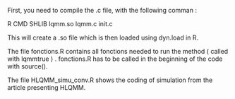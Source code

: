 First, you need to compile the .c file, with the following comman : 

R CMD SHLIB lqmm.so lqmm.c init.c

This will create a .so file which is then loaded using dyn.load in R.

The file fonctions.R contains all fonctions needed to run the method ( called with lqmmtrue ) . fonctions.R has to be called in the beginning of the code with source().

The file HLQMM_simu_conv.R shows the coding of simulation from the article presenting HLQMM.
